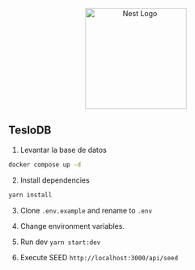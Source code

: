 <p align="center">
  <a href="http://nestjs.com/" target="blank"><img src="https://nestjs.com/img/logo-small.svg" width="200" alt="Nest Logo" /></a>
</p>

## TesloDB

1. Levantar la base de datos

  ```bash
  docker compose up -d
  ```

2. Install dependencies

  ```bash
  yarn install
  ```

3. Clone ```.env.example``` and rename to ```.env```

4. Change environment variables.

5. Run dev ```yarn start:dev```

6. Execute SEED
   ```http://localhost:3000/api/seed```
